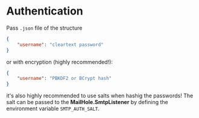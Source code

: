 # Authentication

Pass `.json` file of the structure

```json
{
    "username": "cleartext password"
}
```

or with encryption (highly recommended!):

```json
{
    "username": "PBKDF2 or BCrypt hash"
}
```

it's also highly recommended to use salts when hashig the passwords!
The salt can be passed to the **MailHole.SmtpListener** by defining the environment variable `SMTP_AUTH_SALT`.